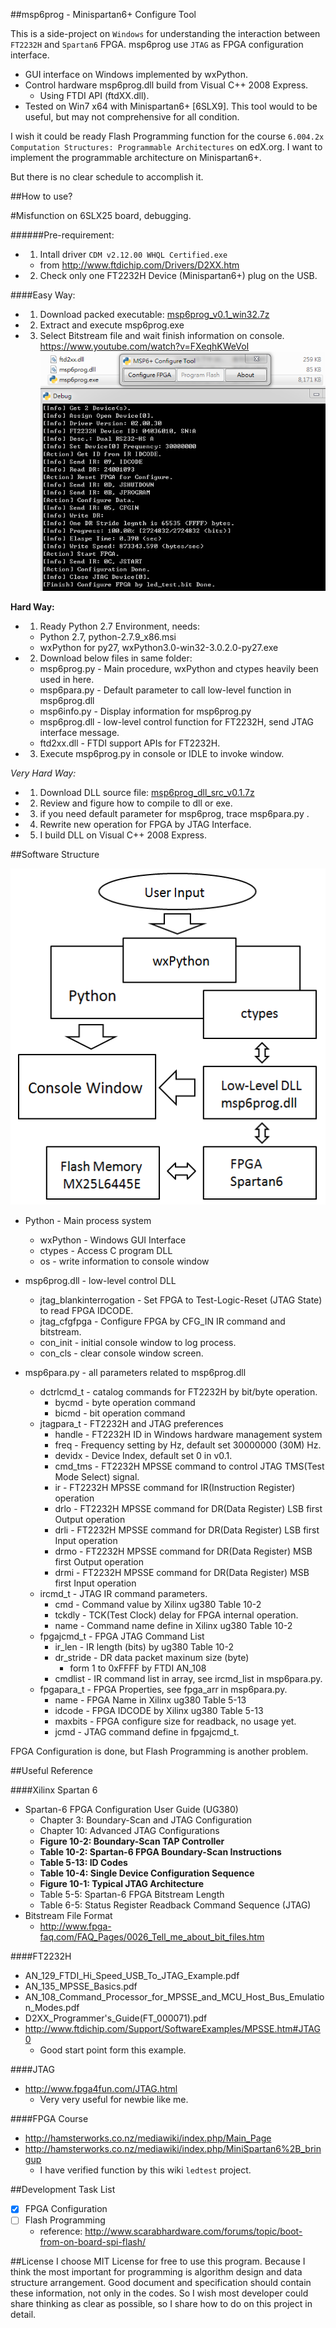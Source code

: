 ##msp6prog - Minispartan6+ Configure Tool

This is a side-project on `Windows` for understanding the interaction between `FT2232H` and `Spartan6` FPGA. msp6prog use `JTAG` as FPGA configuration interface.
  * GUI interface on Windows implemented by wxPython.
  * Control hardware msp6prog.dll build from Visual C++ 2008 Express.
    * Using FTDI API (ftdXX.dll).
  * Tested on Win7 x64 with Minispartan6+ [6SLX9].
This tool would to be useful, but may not comprehensive for all condition.

I wish it could be ready Flash Programming function for the course
`6.004.2x Computation Structures: Programmable Architectures` on edX.org.
I want to implement the programmable architecture on Minispartan6+.

But there is no clear schedule to accomplish it.

##How to use?

#Misfunction on 6SLX25 board, debugging.

######Pre-requirement:
* 1. Intall driver `CDM v2.12.00 WHQL Certified.exe`
  * from http://www.ftdichip.com/Drivers/D2XX.htm
* 2. Check only one FT2232H Device (Minispartan6+) plug on the USB.

####Easy Way:
* 1. Download packed executable: [msp6prog_v0.1_win32.7z](https://github.com/wats0n/msp6prog/releases/download/v0.1_freeze/msp6prog_v0.1_win32.7z)
* 2. Extract and execute msp6prog.exe
* 3. Select Bitstream file and wait finish information on console.
https://www.youtube.com/watch?v=FXeqhKWeVoI
![MSP6 Example](/images/msp6prog_v0.1_usecase.png)

**Hard Way:**
* 1. Ready Python 2.7 Environment, needs:
  * Python 2.7, python-2.7.9_x86.msi
  * wxPython for py27, wxPython3.0-win32-3.0.2.0-py27.exe
* 2. Download below files in same folder:
  * msp6prog.py - Main procedure, wxPython and ctypes heavily been used in here. 
  * msp6para.py - Default parameter to call low-level function in msp6prog.dll
  * msp6info.py - Display information for msp6prog.py
  * msp6prog.dll - low-level control function for FT2232H, send JTAG interface message.
  * ftd2xx.dll - FTDI support APIs for FT2232H.
* 3. Execute msp6prog.py in console or IDLE to invoke window.

*Very Hard Way:*
* 1. Download DLL source file: [msp6prog_dll_src_v0.1.7z](./msp6prog_dll_src/msp6prog_dll_src_v0.1.7z?raw=true)
* 2. Review and figure how to compile to dll or exe.
* 3. if you need default parameter for msp6prog, trace msp6para.py .
* 4. Rewrite new operation for FPGA by JTAG Interface.
* 5. I build DLL on Visual C++ 2008 Express.

##Software Structure

![MSP6 Structure](/images/msp6prog_v0.1_structurediagram.png)

* Python - Main process system
  * wxPython - Windows GUI Interface
  * ctypes - Access C program DLL
  * os - write information to console window
* msp6prog.dll - low-level control DLL
  * jtag_blankinterrogation - Set FPGA to Test-Logic-Reset (JTAG State) to read FPGA IDCODE.
  * jtag_cfgfpga - Configure FPGA by CFG_IN IR command and bitstream.
  * con_init - initial console window to log process.
  * con_cls - clear console window screen.

* msp6para.py - all parameters related to msp6prog.dll
  * dctrlcmd_t - catalog commands for FT2232H by bit/byte operation.
    * bycmd - byte operation command
    * bicmd - bit operation command
  * jtagpara_t - FT2232H and JTAG preferences
    * handle - FT2232H ID in Windows hardware management system
    * freq - Frequency setting by Hz, default set 30000000 (30M) Hz.
    * devidx - Device Index, default set 0 in v0.1.
    * cmd_tms - FT2232H MPSSE command to control JTAG TMS(Test Mode Select) signal.
    * ir - FT2232H MPSSE command for IR(Instruction Register) operation
    * drlo - FT2232H MPSSE command for DR(Data Register) LSB first Output operation
    * drli - FT2232H MPSSE command for DR(Data Register) LSB first Input operation
    * drmo - FT2232H MPSSE command for DR(Data Register) MSB first Output operation
    * drmi - FT2232H MPSSE command for DR(Data Register) MSB first Input operation
  * ircmd_t - JTAG IR command parameters.
    * cmd - Command value by Xilinx ug380 Table 10-2
    * tckdly - TCK(Test Clock) delay for FPGA internal operation.
    * name - Command name define in Xilinx ug380 Table 10-2
  * fpgajcmd_t - FPGA JTAG Command List
    * ir_len - IR length (bits) by ug380 Table 10-2
    * dr_stride - DR data packet maxinum size (byte)
      * form 1 to 0xFFFF by FTDI AN_108
    * cmdlist - IR command list in array, see ircmd_list in msp6para.py.
  * fpgapara_t - FPGA Properties, see fpga_arr in msp6para.py.
    * name - FPGA Name in Xilinx ug380 Table 5-13
    * idcode - FPGA IDCODE by Xilinx ug380 Table 5-13
    * maxbits - FPGA configure size for readback, no usage yet.
    * jcmd - JTAG command define in fpgajcmd_t.

FPGA Configuration is done, but Flash Programming is another problem.

##Useful Reference

####Xilinx Spartan 6
  * Spartan-6 FPGA Configuration User Guide (UG380)
    * Chapter 3: Boundary-Scan and JTAG Configuration
    * Chapter 10: Advanced JTAG Configurations
    * **Figure 10-2: Boundary-Scan TAP Controller**
    * **Table 10-2: Spartan-6 FPGA Boundary-Scan Instructions**
    * **Table 5-13: ID Codes**
    * **Table 10-4: Single Device Configuration Sequence**
    * **Figure 10-1: Typical JTAG Architecture**
    * Table 5-5: Spartan-6 FPGA Bitstream Length
    * Table 6-5: Status Register Readback Command Sequence (JTAG)
  * Bitstream File Format
    * http://www.fpga-faq.com/FAQ_Pages/0026_Tell_me_about_bit_files.htm
    
####FT2232H
  * AN_129_FTDI_Hi_Speed_USB_To_JTAG_Example.pdf
  * AN_135_MPSSE_Basics.pdf
  * AN_108_Command_Processor_for_MPSSE_and_MCU_Host_Bus_Emulation_Modes.pdf
  * D2XX_Programmer's_Guide(FT_000071).pdf
  * http://www.ftdichip.com/Support/SoftwareExamples/MPSSE.htm#JTAG0
    * Good start point form this example.
    
####JTAG
  * http://www.fpga4fun.com/JTAG.html
    * Very very useful for newbie like me.
    
####FPGA Course
  * http://hamsterworks.co.nz/mediawiki/index.php/Main_Page
  * http://hamsterworks.co.nz/mediawiki/index.php/MiniSpartan6%2B_bringup
    * I have verified function by this wiki `ledtest` project.

##Development Task List
- [x] FPGA Configuration
- [ ] Flash Programming
  * reference: http://www.scarabhardware.com/forums/topic/boot-from-on-board-spi-flash/

##License
I choose MIT License for free to use this program.
Because I think the most important for programming is algorithm design and data structure arrangement.
Good document and specification should contain these information, not only in the codes.
So I wish most developer could share thinking as clear as possible, so I share how to do on this project in detail.
